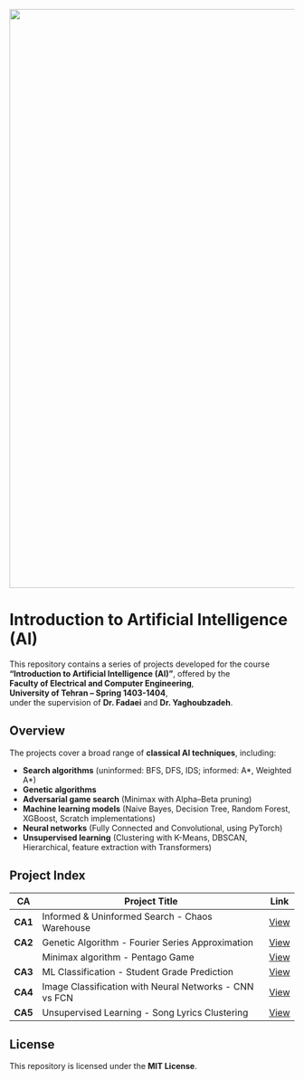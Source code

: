 ﻿
<p align="center">

  <img width="1536" height="1024" alt="Image" src="https://github.com/user-attachments/assets/5796f946-477d-4416-ba2c-216e1407d5a2" />

</p>

# Introduction to Artificial Intelligence (AI)

This repository contains a series of projects developed for the course  
**“Introduction to Artificial Intelligence (AI)”**, offered by the  
**Faculty of Electrical and Computer Engineering**,  
**University of Tehran – Spring 1403-1404**,  
under the supervision of **Dr. Fadaei** and **Dr. Yaghoubzadeh**.

## Overview

The projects cover a broad range of **classical AI techniques**, including:
- **Search algorithms** (uninformed: BFS, DFS, IDS; informed: A\*, Weighted A\*)  
- **Genetic algorithms**  
- **Adversarial game search** (Minimax with Alpha–Beta pruning)  
- **Machine learning models** (Naive Bayes, Decision Tree, Random Forest, XGBoost, Scratch implementations)  
- **Neural networks** (Fully Connected and Convolutional, using PyTorch)  
- **Unsupervised learning** (Clustering with K-Means, DBSCAN, Hierarchical, feature extraction with Transformers)

## Project Index

| CA | Project Title | Link |
|----|---------------|------|
| **CA1** | Informed & Uninformed Search - Chaos Warehouse | [View](https://github.com/ParsaBukani/Introduction-to-Artificial-Intelligence/tree/main/Informed%20%26%20Uninformed%20Search%20-%20Chaos%20Warehouse) |
| **CA2** | Genetic Algorithm - Fourier Series Approximation | [View](https://github.com/ParsaBukani/Introduction-to-Artificial-Intelligence/tree/main/Genetic%20Algorithm%20-%20Fourier%20Series%20Approximation) |
|       | Minimax algorithm - Pentago Game | [View](https://github.com/ParsaBukani/Introduction-to-Artificial-Intelligence/tree/main/Minimax%20algorithm%20-%20Pentago%20Game) |
| **CA3** | ML Classification - Student Grade Prediction | [View](https://github.com/ParsaBukani/Introduction-to-Artificial-Intelligence/tree/main/ML%20Classification%20-%20Student%20Grade%20Prediction) |
| **CA4** | Image Classification with Neural Networks - CNN vs FCN | [View](https://github.com/ParsaBukani/Introduction-to-Artificial-Intelligence/tree/main/Image%20Classification%20with%20Neural%20Networks%20-%20CNN%20vs%20FCN) |
| **CA5** | Unsupervised Learning - Song Lyrics Clustering | [View](https://github.com/ParsaBukani/Introduction-to-Artificial-Intelligence/tree/main/Unsupervised%20Learning%20-%20Song%20Lyrics%20Clustering) |

## License

This repository is licensed under the **MIT License**.

